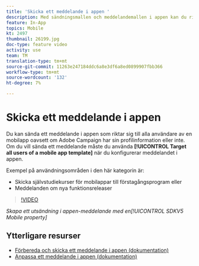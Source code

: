 ```yaml
---
title: 'Skicka ett meddelande i appen '
description: Med sändningsmallen och meddelandemallen i appen kan du rikta in dig på alla användare i din mobilapp med Adobe Campaign Standard (ACS)
feature: In-App
topics: Mobile
kt: 2497
thumbnail: 26199.jpg
doc-type: feature video
activity: use
team: TM
translation-type: tm+mt
source-git-commit: 11263e247184ddc6a8e3df6a8ed0899907fbb366
workflow-type: tm+mt
source-wordcount: '132'
ht-degree: 7%

---
```



# Skicka ett meddelande i appen

Du kan sända ett meddelande i appen som riktar sig till alla användare av en mobilapp oavsett om Adobe Campaign har sin profilinformation eller inte. Om du vill sända ett meddelande måste du använda **[!UICONTROL Target all users of a mobile app template]** när du konfigurerar meddelandet i appen.

Exempel på användningsområden i den här kategorin är:

* Skicka självstudiekurser för mobilappar till förstagångsprogram eller
* Meddelanden om nya funktionsreleaser

>[!VIDEO](https://video.tv.adobe.com/v/26199?quality=12)

*Skapa ett utsändning i appen-meddelande med en[!UICONTROL SDKV5 Mobile property]*

## Ytterligare resurser

* [Förbereda och skicka ett meddelande i appen (dokumentation)](https://docs.adobe.com/content/help/en/campaign-standard/using/communication-channels/in-app-messaging/preparing-and-sending-an-in-app-message.html)
* [Anpassa ett meddelande i appen (dokumentation)](https://docs.adobe.com/content/help/en/campaign-standard/using/communication-channels/in-app-messaging/customizing-an-in-app-message.html)
